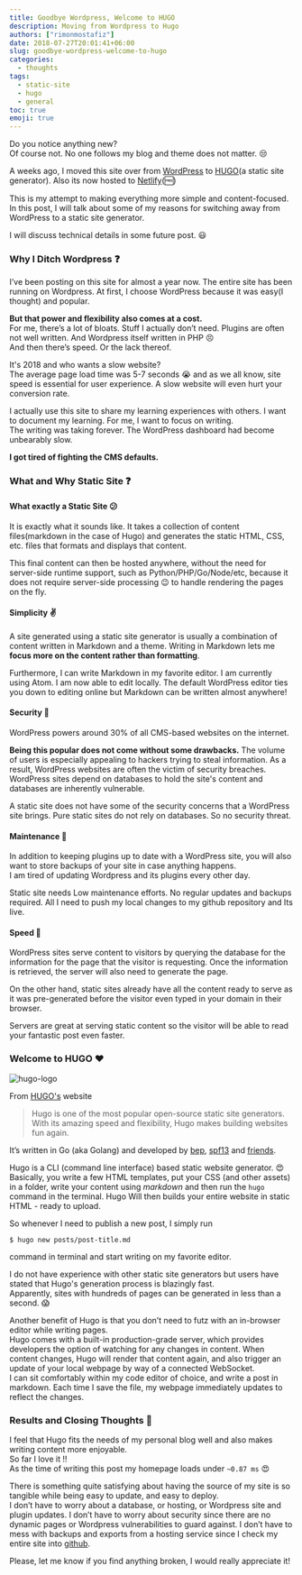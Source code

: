 ```yaml
---
title: Goodbye Wordpress, Welcome to HUGO
description: Moving from Wordpress to Hugo
authors: ["rimonmostafiz"]
date: 2018-07-27T20:01:41+06:00
slug: goodbye-wordpress-welcome-to-hugo
categories:
  - thoughts
tags:
  - static-site
  - hugo
  - general
toc: true
emoji: true
---
```

Do you notice anything new? <br>
Of course not. No one follows my blog and theme does not matter. :unamused:

A weeks ago, I moved this site over from [WordPress](https://wordpress.com/) to [HUGO](https://gohugo.io/)(a static site generator).
Also its now hosted to [Netlify](https://www.netlify.com/)(:free:)

This is my attempt to making everything more simple and content-focused. <br>
In this post, I will talk about some of my reasons for switching away from WordPress to a static site generator.<br>

I will discuss technical details in some future post. :smiley:

### Why I Ditch Wordpress :question:
I’ve been posting on this site for almost a year now. The entire site has been running on Wordpress. At first, I choose WordPress because it was easy(I thought) and popular.

**But that power and flexibility also comes at a cost.** <br>
For me, there’s a lot of bloats. Stuff I actually don’t need.
Plugins are often not well written. And Wordpress itself written in PHP :persevere:<br>
And then there’s speed. Or the lack thereof.

It's 2018 and who wants a slow website? <br>
The average page load time was 5-7 seconds :sob: and as we all know, site speed is essential for user experience. A slow website will even hurt your conversion rate.

I actually use this site to share my learning experiences with others. I want to document my learning. For me, I want to focus on writing.<br>
The writing was taking forever. The WordPress dashboard had become unbearably slow.

**I got tired of fighting the CMS defaults.**

### What and Why Static Site :question:

#### What exactly a Static Site :confused:
It is exactly what it sounds like. It takes a collection of content files(markdown in the case of Hugo) and generates the static HTML, CSS, etc. files that formats and displays that content.

This final content can then be hosted anywhere, without the need for server-side runtime support, such as Python/PHP/Go/Node/etc, because it does not require server-side processing :wink: to handle rendering the pages on the fly.

#### Simplicity :v:
A site generated using a static site generator is usually a combination of content written in Markdown and a theme. Writing in Markdown lets me **focus more on the content rather than formatting**.

Furthermore, I can write Markdown in my favorite editor. I am currently using Atom.
I am now able to edit locally. The default WordPress editor ties you down to editing online but Markdown can be written almost anywhere!

#### Security :closed_lock_with_key:
WordPress powers around 30% of all CMS-based websites on the internet.

**Being this popular does not come without some drawbacks.** The volume of users is especially appealing to hackers trying to steal information. As a result, WordPress websites are often the victim of security breaches. WordPress sites depend on databases to hold the site's content and databases are inherently vulnerable.

A static site does not have some of the security concerns that a WordPress site brings. Pure static sites do not rely on databases. So no security threat.

#### Maintenance :ghost:
In addition to keeping plugins up to date with a WordPress site, you will also want to store backups of your site in case anything happens.<br>
I am tired of updating Wordpress and its plugins every other day.

Static site needs Low maintenance efforts. No regular updates and backups required.
All I need to push my local changes to my github repository and Its live.

#### Speed :rabbit:
WordPress sites serve content to visitors by querying the database for the information for the page that the visitor is requesting. Once the information is retrieved, the server will also need to generate the page.

On the other hand, static sites already have all the content ready to serve as it was pre-generated before the visitor even typed in your domain in their browser.

Servers are great at serving static content so the visitor will be able to read your fantastic post even faster.

### Welcome to HUGO :heart:

![hugo-logo](https://raw.githubusercontent.com/gohugoio/hugoDocs/master/static/img/hugo-logo.png)

From [HUGO's](https://gohugo.io/) website <br>
> Hugo is one of the most popular open-source static site generators. With its amazing speed and flexibility, Hugo makes building websites fun again.

It’s written in Go (aka Golang) and developed by [bep](https://github.com/bep), [spf13](https://github.com/spf13) and [friends](https://github.com/gohugoio/hugo/graphs/contributors).

Hugo is a CLI (command line interface) based static website generator. :heart_eyes: <br>
Basically, you write a few HTML templates, put your CSS (and other assets) in a folder, write your content using _markdown_ and then run the `hugo` command in the terminal. Hugo Will then builds your entire website in static HTML - ready to upload.

So whenever I need to publish a new post, I simply run

    $ hugo new posts/post-title.md

command in terminal and start writing on my favorite editor.

I do not have experience with other static site generators but users have stated that Hugo's generation process is blazingly fast.<br>
Apparently, sites with hundreds of pages can be generated in less than a second. :scream:

Another benefit of Hugo is that you don’t need to futz with an in-browser editor while writing pages. <br>
Hugo comes with a built-in production-grade server, which provides developers the option of watching for any changes in content. When content changes, Hugo will render that content again, and also trigger an update of your local webpage by way of a connected WebSocket. <br>
I can sit comfortably within my code editor of choice, and write a post in markdown. Each time I save the file, my webpage immediately updates to reflect the changes.

### Results and Closing Thoughts :100:
I feel that Hugo fits the needs of my personal blog well and also makes writing content more enjoyable.<br>
So far I love it !!<br>
As the time of writing this post my homepage loads under `~0.87 ms` :heart_eyes:

There is something quite satisfying about having the source of my site is so tangible while being easy to update, and easy to deploy. <br>
I don’t have to worry about a database, or hosting, or Wordpress site and plugin updates. I don’t have to worry about security since there are no dynamic pages or Wordpress vulnerabilities to guard against. I don’t have to mess with backups and exports from a hosting service since I check my entire site into [github](www.github.com/rimonmostafiz/rimonmostafiz.com).

Please, let me know if you find anything broken, I would really appreciate it!
